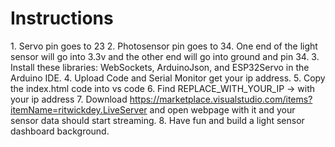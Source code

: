 # Instructions

1\. Servo pin goes to 23
2\. Photosensor pin goes to 34.  One end of the light sensor will go into 3.3v and the other end will go into ground and pin 34.
3\. Install these libraries: WebSockets, ArduinoJson, and ESP32Servo in the Arduino IDE.
4\. Upload Code and Serial Monitor get your ip address.
5\. Copy the index.html code into vs code
6\. Find REPLACE_WITH_YOUR_IP -> with your ip address
7\. Download https://marketplace.visualstudio.com/items?itemName=ritwickdey.LiveServer and open webpage with it and your sensor data should start streaming.
8\. Have fun and build a light sensor dashboard background.


